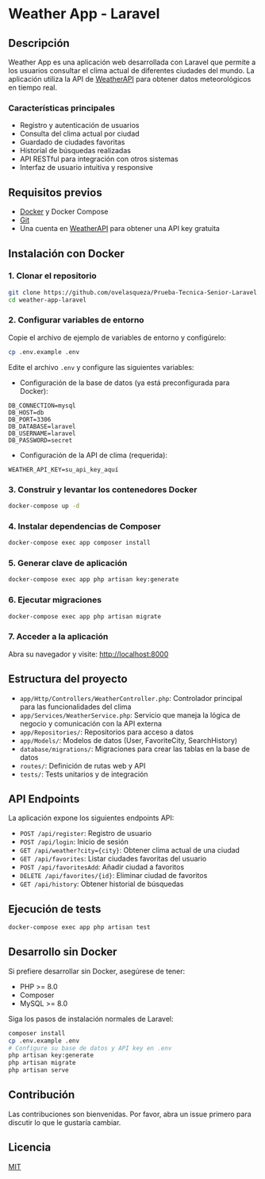 # Weather App - Laravel

## Descripción

Weather App es una aplicación web desarrollada con Laravel que permite a los usuarios consultar el clima actual de diferentes ciudades del mundo. La aplicación utiliza la API de [WeatherAPI](https://www.weatherapi.com/) para obtener datos meteorológicos en tiempo real.

### Características principales

- Registro y autenticación de usuarios
- Consulta del clima actual por ciudad
- Guardado de ciudades favoritas
- Historial de búsquedas realizadas
- API RESTful para integración con otros sistemas
- Interfaz de usuario intuitiva y responsive

## Requisitos previos

- [Docker](https://www.docker.com/products/docker-desktop/) y Docker Compose
- [Git](https://git-scm.com/downloads)
- Una cuenta en [WeatherAPI](https://www.weatherapi.com/) para obtener una API key gratuita

## Instalación con Docker

### 1. Clonar el repositorio

```bash
git clone https://github.com/ovelasqueza/Prueba-Tecnica-Senior-Laravel
cd weather-app-laravel
```

### 2. Configurar variables de entorno

Copie el archivo de ejemplo de variables de entorno y configúrelo:

```bash
cp .env.example .env
```

Edite el archivo `.env` y configure las siguientes variables:

- Configuración de la base de datos (ya está preconfigurada para Docker):
```
DB_CONNECTION=mysql
DB_HOST=db
DB_PORT=3306
DB_DATABASE=laravel
DB_USERNAME=laravel
DB_PASSWORD=secret
```

- Configuración de la API de clima (requerida):
```
WEATHER_API_KEY=su_api_key_aquí
```

### 3. Construir y levantar los contenedores Docker

```bash
docker-compose up -d
```

### 4. Instalar dependencias de Composer

```bash
docker-compose exec app composer install
```

### 5. Generar clave de aplicación

```bash
docker-compose exec app php artisan key:generate
```

### 6. Ejecutar migraciones

```bash
docker-compose exec app php artisan migrate
```

### 7. Acceder a la aplicación

Abra su navegador y visite: [http://localhost:8000](http://localhost:8000)

## Estructura del proyecto

- `app/Http/Controllers/WeatherController.php`: Controlador principal para las funcionalidades del clima
- `app/Services/WeatherService.php`: Servicio que maneja la lógica de negocio y comunicación con la API externa
- `app/Repositories/`: Repositorios para acceso a datos
- `app/Models/`: Modelos de datos (User, FavoriteCity, SearchHistory)
- `database/migrations/`: Migraciones para crear las tablas en la base de datos
- `routes/`: Definición de rutas web y API
- `tests/`: Tests unitarios y de integración

## API Endpoints

La aplicación expone los siguientes endpoints API:

- `POST /api/register`: Registro de usuario
- `POST /api/login`: Inicio de sesión
- `GET /api/weather?city={city}`: Obtener clima actual de una ciudad
- `GET /api/favorites`: Listar ciudades favoritas del usuario
- `POST /api/favoritesAdd`: Añadir ciudad a favoritos
- `DELETE /api/favorites/{id}`: Eliminar ciudad de favoritos
- `GET /api/history`: Obtener historial de búsquedas

## Ejecución de tests

```bash
docker-compose exec app php artisan test
```

## Desarrollo sin Docker

Si prefiere desarrollar sin Docker, asegúrese de tener:

- PHP >= 8.0
- Composer
- MySQL >= 8.0

Siga los pasos de instalación normales de Laravel:

```bash
composer install
cp .env.example .env
# Configure su base de datos y API key en .env
php artisan key:generate
php artisan migrate
php artisan serve
```

## Contribución

Las contribuciones son bienvenidas. Por favor, abra un issue primero para discutir lo que le gustaría cambiar.

## Licencia

[MIT](https://choosealicense.com/licenses/mit/)
